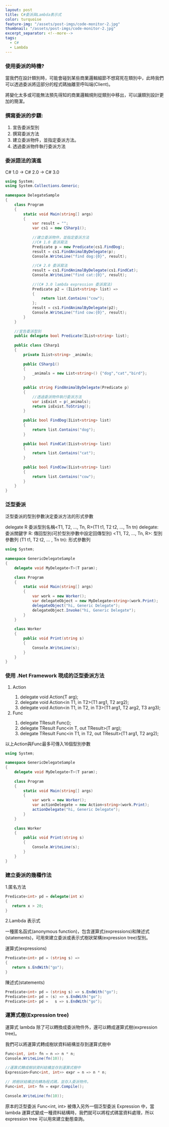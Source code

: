 ```yaml
---
layout: post
title: C#委派與Lambda表示式
color: turquoise
feature-img: "/assets/post-imgs/code-monitor-2.jpg"
thumbnail: "/assets/post-imgs/code-monitor-2.jpg"
excerpt_separator: <!--more-->
tags:
  - C#
  - Lambda
---
```



### 使用委派的時機?

當我們在設計類別時，可能會碰到某些商業邏輯細節不想寫死在類別中，此時我們可以透過委派將這部分的程式碼抽離至呼叫端(Client)。

將變化太多或可能無法預先得知的商業邏輯規則從類別中移出，可以讓類別設計更加的簡潔。

### 撰寫委派的步驟:

1. 宣告委派型別
2. 撰寫委派方法
3. 建立委派物件，並指定委派方法。
4. 透過委派物件執行委派方法

### 委派語法的演進

C# 1.0 -> C# 2.0 -> C# 3.0


```csharp
using System;
using System.Collections.Generic;
 
namespace DelegateSample
{
    class Program
    {
        static void Main(string[] args)
        {
            var result = "";
            var cs1 = new CSharp1();
 
            //建立委派物件，並指定委派方法
            //C# 1.0 委派寫法
            Predicate p = new Predicate(cs1.FindDog);
            result = cs1.FindAnimalByDelegate(p);
            Console.WriteLine("find dog:{0}", result);
 
            //C# 2.0 委派寫法
            result = cs1.FindAnimalByDelegate(cs1.FindCat);
            Console.WriteLine("find cat:{0}", result);
 
            //(C# 3.0 lambda expression 委派寫法)
            Predicate p2 = (IList<string> list) =>
            { 
                return list.Contains("cow"); 
            };
            result = cs1.FindAnimalByDelegate(p2);
            Console.WriteLine("find cow:{0}", result);
        }
    }
 
    //宣告委派型別
    public delegate bool Predicate(IList<string> list);
 
    public class CSharp1
    {
        private IList<string> _animals;
 
        public CSharp1()
        {
            _animals = new List<string>() {"dog","cat","bird"};
        }
 
        public string FindAnimalByDelegate(Predicate p)
        {
            //透過委派物件執行委派方法
            var isExist = p(_animals);
            return isExist.ToString();
        }
 
        public bool FindDog(IList<string> list)
        {
            return list.Contains("dog");
        }
 
        public bool FindCat(IList<string> list)
        {
            return list.Contains("cat");
        }
 
        public bool FindCow(IList<string> list)
        {
            return list.Contains("cow");
        }
    }
}
```

### 泛型委派

泛型委派的型別參數決定委派方法的形式參數

delegate R 委派型別名稱<T1, T2, …, Tn, R>(T1 t1, T2 t2, …, Tn tn)
delegate: 委派關鍵字
R: 傳回型別(可於型別參數中設定回傳型別)
<T1, T2, …, Tn, R>: 型別參數列
(T1 t1, T2 t2, … , Tn tn): 形式參數列



```csharp
using System;
 
namespace GenericDelegateSample
{
    delegate void MyDelegate<T>(T param);
 
    class Program
    {
        static void Main(string[] args)
        {
            var work = new Worker();
            var delegateObject = new MyDelegate<string>(work.Print);
            delegateObject("hi, Generic Delegate");
            delegateObject.Invoke("hi, Generic Delegate");
        }
    }
 
    class Worker
    {
        public void Print(string s)
        {
            Console.WriteLine(s);
        }
    }
}
```



### 使用 .Net Framework 現成的泛型委派方法

1. Action<T>
   1. delegate void Action<in T>(T arg);
   2. delegate void Action<in T1, in T2>(T1 arg1, T2 arg2);
   3. delegate void Action<in T1, in T2, in T3>(T1 arg1, T2 arg2, T3 arg3);
2. Func<T>
   1. delegate TResult Func<out TResult>();
   2. delegate TResult Func<in T, out TResult>(T arg);
   3. delegate TResult Func<in T1, in T2, out TResult>(T1 arg1, T2 arg2);

以上Action<T>與Func<T>最多可傳入16個型別參數



```csharp
using System;
 
namespace GenericDelegateSample
{
    delegate void MyDelegate<T>(T param);
 
    class Program
    {
        static void Main(string[] args)
        {
            var work = new Worker();
            var actionDelegate = new Action<string>(work.Print);
            actionDelegate("hi, Generic Delegate");
        }
    }
 
    class Worker
    {
        public void Print(string s)
        {
            Console.WriteLine(s);
        }
    }
}
```

### 建立委派的幾種作法

1.匿名方法

```csharp
Predicate<int> pd = delegate(int x)
{
   return x > 20;
}
```



2.Lambda 表示式

一種匿名函式(anonymous function)，包含運算式(expressions)和陳述式(statements)，可用來建立委派或表示式樹狀架構(expression tree)型別。



運算式(expressions)

```csharp
Predicate<int> pd = (string s) =>
{
   return s.EndWith("go");
}
```

陳述式(statements)

```csharp
Predicate<int> pd = (string s) => s.EndWith("go");
Predicate<int> pd = (s) => s.EndWith("go");
Predicate<int> pd =   s => s.EndWith("go");
```



### 運算式樹(Expression tree)

運算式 lambda 除了可以轉換成委派物件外，還可以轉成運算式樹(expression tree)。

我們可以將運算式轉成樹狀資料結構並存到運算式樹中

```csharp
Func<int, int> fn = n => n * n; 
Console.WriteLine(fn(10)); 
 
//運算式轉成樹狀資料結構並存到運算式樹中
Expression<Func<int, int>> expr = n => n * n;
 
// 將樹狀結構逆向轉為程式碼，並存入委派物件。
Func<int, int> fn = expr.Compile(); 
 
Console.WriteLine(fn(10));
```



原本的泛型委派 Func<int, int> 被傳入另外一個泛型委派 Expression<T> 中，當lambda 運算式變成一種資料結構時，我們就可以將程式碼當資料處理，所以 expression tree 可以用來建立動態查詢。